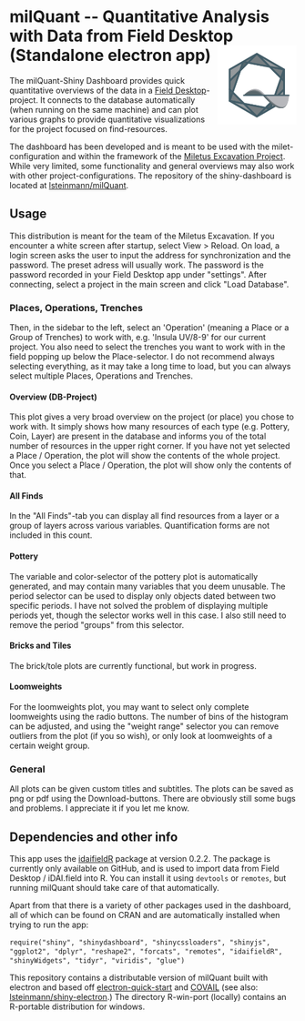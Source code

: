 # milQuant -- Quantitative Analysis with Data from Field Desktop (Standalone electron app) <a href='https://www.miletgrabung.uni-hamburg.de/'><img src='www/quant-icon.png' align="right" height="139" /></a>


The milQuant-Shiny Dashboard provides quick quantitative overviews of the data in a [Field Desktop](https://github.com/dainst/idai-field)-project. It connects to the database automatically (when running on the same machine) and can plot various graphs to provide quantitative visualizations for the project focused on find-resources. 

The dashboard has been developed and is meant to be used with the milet-configuration and within the framework of the [Miletus Excavation Project](https://www.miletgrabung.uni-hamburg.de/). While very limited, some functionality and general overviews may also work with other project-configurations. The repository of the shiny-dashboard is located at [lsteinmann/milQuant](https://github.com/lsteinmann/milQuant).

## Usage
This distribution is meant for the team of the Miletus Excavation. If you encounter a white screen after startup, select View > Reload. On load, a login screen asks the user to input the address for synchronization and the password. The preset adress will usually work. The password is the password recorded in your Field Desktop app under "settings". After connecting, select a project in the main screen and click "Load Database".

### Places, Operations, Trenches
Then, in the sidebar to the left, select an 'Operation' (meaning a Place or a Group of Trenches) to work with, e.g. 'Insula UV/8-9' for our current project. You also need to select the trenches you want to work with in the field popping up below the Place-selector. I do not recommend always selecting everything, as it may take a long time to load, but you can always select multiple Places, Operations and Trenches.

#### Overview (DB-Project)
This plot gives a very broad overview on the project (or place) you chose to work with. It simply shows how many resources of each type (e.g. Pottery, Coin, Layer) are present in the database and informs you of the total number of resources in the upper right corner. If you have not yet selected a Place / Operation, the plot will show the contents of the whole project. Once you select a Place / Operation, the plot will show only the contents of that.

#### All Finds
In the "All Finds"-tab you can display all find resources from a layer or a group of layers across various variables. Quantification forms are not included in this count.

#### Pottery
The variable and color-selector of the pottery plot is automatically generated, and may contain many variables that you deem unusable. The period selector can be used to display only objects dated between two specific periods. I have not solved the problem of displaying multiple periods yet, though the selector works well in this case. I also still need to remove the period "groups" from this selector. 

#### Bricks and Tiles
The brick/tole plots are currently functional, but work in progress. 

#### Loomweights
For the loomweights plot, you may want to select only complete loomweights using the radio buttons. The number of bins of the histogram can be adjusted, and using the "weight range" selector you can remove outliers from the plot (if you so wish), or only look at loomweights of a certain weight group. 

### General
All plots can be given custom titles and subtitles. The plots can be saved as png or pdf using the Download-buttons. There are obviously still some bugs and problems. I appreciate it if you let me know. 


## Dependencies and other info

This app uses the [idaifieldR](https://github.com/lsteinmann/idaifieldR) package at version 0.2.2. The package is currently only available on GitHub, and is used to import data from Field Desktop / iDAI.field into R. You can install it using `devtools` or `remotes`, but running milQuant should take care of that automatically.

Apart from that there is a variety of other packages used in the dashboard, all of which can be found on CRAN and are automatically installed when trying to run the app: 
```
require("shiny", "shinydashboard", "shinycssloaders", "shinyjs", "ggplot2", "dplyr", "reshape2", "forcats", "remotes", "idaifieldR", "shinyWidgets", "tidyr", "viridis", "glue")
```

This repository contains a distributable version of milQuant built with electron and based off [electron-quick-start](https://github.com/electron/electron-quick-start) and [COVAIL](https://github.com/COVAIL/electron-quick-start/blob/master/main.js) (see also: [lsteinmann/shiny-electron](https://github.com/lsteinmann/shiny-electron).) The directory R-win-port (locally) contains an R-portable distribution for windows.

